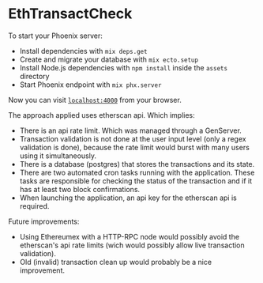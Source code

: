 # EthTransactCheck

To start your Phoenix server:

  * Install dependencies with `mix deps.get`
  * Create and migrate your database with `mix ecto.setup`
  * Install Node.js dependencies with `npm install` inside the `assets` directory
  * Start Phoenix endpoint with `mix phx.server`

Now you can visit [`localhost:4000`](http://localhost:4000) from your browser.

The approach applied uses etherscan api. Which implies:

  * There is an api rate limit. Which was managed through a GenServer.
  * Transaction validation is not done at the user input level (only a regex validation is done), because the rate limit would burst with many users using it simultaneously. 
  * There is a database (postgres) that stores the transactions and its state.
  * There are two automated cron tasks running with the application. These tasks are responsible for checking the status of the transaction and if it has at least two block confirmations. 
  * When launching the application, an api key for the etherscan api is required.

Future improvements:

  * Using Ethereumex with a HTTP-RPC node would possibly avoid the etherscan's api rate limits (wich would possibly allow live transaction validation).
  * Old (invalid) transaction clean up would probably be a nice improvement.

